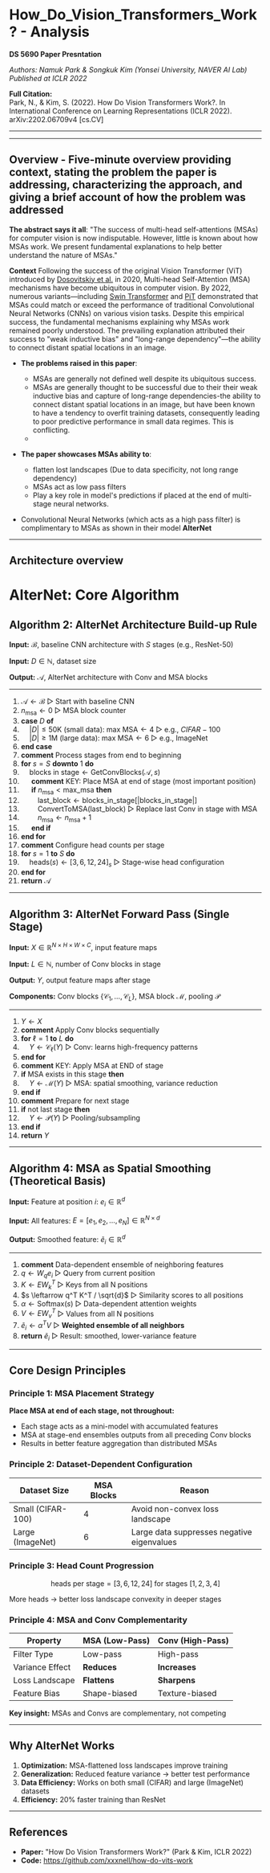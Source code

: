 # How_Do_Vision_Transformers_Work? - Analysis
**DS 5690 Paper Presntation**

*Authors: Namuk Park & Songkuk Kim (Yonsei University, NAVER AI Lab)*  
*Published at ICLR 2022*

**Full Citation:**  
Park, N., & Kim, S. (2022). How Do Vision Transformers Work?. In International Conference on Learning Representations (ICLR 2022). arXiv:2202.06709v4 [cs.CV]


---
___
## Overview - Five-minute overview providing context, stating the problem the paper is addressing, characterizing the approach, and giving a brief account of how the problem was addressed
**The abstract says it all**: "The success of multi-head self-attentions (MSAs) for computer vision is now indisputable. However, little is known about how MSAs work. We present fundamental explanations to help better understand the nature of MSAs."

**Context**
Following the success of the original Vision Transformer (ViT) introduced by [Dosovitskiy et al.](https://arxiv.org/pdf/2010.11929) in 2020, Multi-head Self-Attention (MSA) mechanisms have become ubiquitous in computer vision. By 2022, numerous variants—including [Swin Transformer](https://arxiv.org/pdf/2103.14030) and [PiT](https://arxiv.org/pdf/2103.16302) demonstrated that MSAs could match or exceed the performance of traditional Convolutional Neural Networks (CNNs) on various vision tasks. Despite this empirical success, the fundamental mechanisms explaining why MSAs work remained poorly understood. The prevailing explanation attributed their success to "weak inductive bias" and "long-range dependency"—the ability to connect distant spatial locations in an image.


- **The problems raised in this paper**: 
     - MSAs are generally not defined well despite its ubiquitous success.
     - MSAs are generally thought to be successful due to their their weak inductive bias and capture of long-range dependencies-the ability to connect distant spatial locations in an image, but have been known to have a tendency to overfit training datasets, consequently leading to poor predictive performance in small data regimes. This is conflicting.
     - 
       
- **The paper showcases MSAs ability to**:
   - flatten lost landscapes (Due to data specificity, not long range dependency)
   - MSAs act as low pass filters
   - Play a key role in model's predictions if placed at the end of multi-stage neural networks.
- Convolutional Neural Networks (which acts as a high pass filter) is complimentary to MSAs as shown in their model **AlterNet**

_____
## Architecture overview

# AlterNet: Core Algorithm

## Algorithm 2: AlterNet Architecture Build-up Rule

**Input:** $\mathcal{B}$, baseline CNN architecture with $S$ stages (e.g., ResNet-50)

**Input:** $D \in \mathbb{N}$, dataset size

**Output:** $\mathcal{A}$, AlterNet architecture with Conv and MSA blocks

---

1. $\mathcal{A} \leftarrow \mathcal{B}$ ▷ Start with baseline CNN
2. $n_{\text{msa}} \leftarrow 0$ ▷ MSA block counter
3. **case** $D$ **of**
4. $\quad |D| \leq 50\text{K}$ (small data): $\text{max MSA} \leftarrow 4$ ▷ e.g., $CIFAR-100$
5. $\quad |D| \geq 1\text{M}$ (large data): $\text{max MSA} \leftarrow 6$ ▷ e.g., ImageNet
6. **end case**
7. **comment** Process stages from end to beginning
8. **for** $s = S$ **downto** $1$ **do**
9. $\quad \text{blocks in stage} \leftarrow \text{GetConvBlocks}(\mathcal{A}, s)$
10. $\quad$ **comment** KEY: Place MSA at end of stage (most important position)
11. $\quad$ **if** $n_{\text{msa}} < \text{max\_msa}$ **then**
12. $\quad \quad \text{last\_block} \leftarrow \text{blocks\_in\_stage}[|\text{blocks\_in\_stage}|]$
13. $\quad \quad \text{ConvertToMSA}(\text{last\_block})$ ▷ Replace last Conv in stage with MSA
14. $\quad \quad n_{\text{msa}} \leftarrow n_{\text{msa}} + 1$
15. $\quad$ **end if**
16. **end for**
17. **comment** Configure head counts per stage
18. **for** $s = 1$ **to** $S$ **do**
19. $\quad \text{heads}(s) \leftarrow [3, 6, 12, 24]_s$ ▷ Stage-wise head configuration
20. **end for**
21. **return** $\mathcal{A}$

---

## Algorithm 3: AlterNet Forward Pass (Single Stage)

**Input:** $X \in \mathbb{R}^{N \times H \times W \times C}$, input feature maps

**Input:** $L \in \mathbb{N}$, number of Conv blocks in stage

**Output:** $Y$, output feature maps after stage

**Components:** Conv blocks $\{\mathcal{C}_1, \ldots, \mathcal{C}_L\}$, MSA block $\mathcal{M}$, pooling $\mathcal{P}$

---

1. $Y \leftarrow X$
2. **comment** Apply Conv blocks sequentially
3. **for** $\ell = 1$ **to** $L$ **do**
4. $\quad Y \leftarrow \mathcal{C}_\ell(Y)$ ▷ Conv: learns high-frequency patterns
5. **end for**
6. **comment** KEY: Apply MSA at END of stage
7. **if** MSA exists in this stage **then**
8. $\quad Y \leftarrow \mathcal{M}(Y)$ ▷ MSA: spatial smoothing, variance reduction
9. **end if**
10. **comment** Prepare for next stage
11. **if** not last stage **then**
12. $\quad Y \leftarrow \mathcal{P}(Y)$ ▷ Pooling/subsampling
13. **end if**
14. **return** $Y$

---

## Algorithm 4: MSA as Spatial Smoothing (Theoretical Basis)

**Input:** Feature at position $i$: $e_i \in \mathbb{R}^{d}$

**Input:** All features: $E = [e_1, e_2, \ldots, e_N] \in \mathbb{R}^{N \times d}$

**Output:** Smoothed feature: $\tilde{e}_i \in \mathbb{R}^{d}$

---

1. **comment** Data-dependent ensemble of neighboring features
2. $q \leftarrow W_q e_i$ ▷ Query from current position
3. $K \leftarrow E W_k^T$ ▷ Keys from all N positions
4. $s \leftarrow q^T K^T / \sqrt{d}$ ▷ Similarity scores to all positions
5. $\alpha \leftarrow \text{Softmax}(s)$ ▷ Data-dependent attention weights
6. $V \leftarrow E W_v^T$ ▷ Values from all N positions
7. $\tilde{e}_i \leftarrow \alpha^T V$ ▷ **Weighted ensemble of all neighbors**
8. **return** $\tilde{e}_i$ ▷ Result: smoothed, lower-variance feature

---

## Core Design Principles

### Principle 1: MSA Placement Strategy
**Place MSA at end of each stage, not throughout:**
- Each stage acts as a mini-model with accumulated features
- MSA at stage-end ensembles outputs from all preceding Conv blocks
- Results in better feature aggregation than distributed MSAs

### Principle 2: Dataset-Dependent Configuration
| Dataset Size | MSA Blocks | Reason |
|---|---|---|
| Small (CIFAR-100) | 4 | Avoid non-convex loss landscape |
| Large (ImageNet) | 6 | Large data suppresses negative eigenvalues |

### Principle 3: Head Count Progression
$$\text{heads per stage} = [3, 6, 12, 24] \text{ for stages } [1, 2, 3, 4]$$

More heads → better loss landscape convexity in deeper stages

### Principle 4: MSA and Conv Complementarity

| Property | MSA (Low-Pass) | Conv (High-Pass) |
|---|---|---|
| Filter Type | Low-pass | High-pass |
| Variance Effect | **Reduces** | **Increases** |
| Loss Landscape | **Flattens** | **Sharpens** |
| Feature Bias | Shape-biased | Texture-biased |

**Key insight:** MSAs and Convs are complementary, not competing

---

## Why AlterNet Works

1. **Optimization:** MSA-flattened loss landscapes improve training
2. **Generalization:** Reduced feature variance → better test performance
3. **Data Efficiency:** Works on both small (CIFAR) and large (ImageNet) datasets
4. **Efficiency:** 20% faster training than ResNet

---

## References

- **Paper:** "How Do Vision Transformers Work?" (Park & Kim, ICLR 2022)
- **Code:** https://github.com/xxxnell/how-do-vits-work
